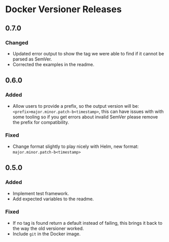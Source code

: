 # Docker Versioner Releases

## 0.7.0

### Changed

* Updated error output to show the tag we were able to find if it cannot be parsed as SemVer.
* Corrected the examples in the readme.

## 0.6.0

### Added

* Allow users to provide a prefix, so the output version will be: `<prefix>major.minor.patch-b<timestamp>`, this can have issues with with some tooling so if you get errors about invalid SemVer please remove the prefix for compatibility.

### Fixed

* Change format slightly to play nicely with Helm, new format: `major.minor.patch-b<timestamp>`

## 0.5.0

### Added

* Implement test framework.
* Add expected variables to the readme.

### Fixed

* If no tag is found return a default instead of failing, this brings it back to the way the old versioner worked.
* Include `git` in the Docker image.